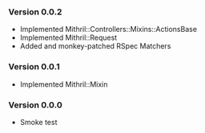 ### Version 0.0.2
  * Implemented Mithril::Controllers::Mixins::ActionsBase
  * Implemented Mithril::Request
  * Added and monkey-patched RSpec Matchers

### Version 0.0.1
  * Implemented Mithril::Mixin

### Version 0.0.0
  * Smoke test
